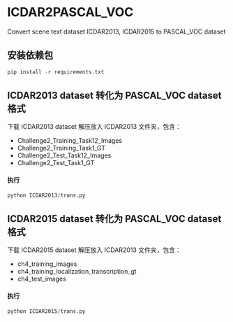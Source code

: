 # ICDAR2PASCAL_VOC
Convert scene text dataset ICDAR2013, ICDAR2015 to PASCAL_VOC dataset

## 安装依赖包
```py
pip install -r requirements.txt
```

## ICDAR2013 dataset 转化为 PASCAL_VOC dataset 格式
下载 ICDAR2013 dataset 解压放入 ICDAR2013 文件夹，包含：
- Challenge2_Training_Task12_Images
- Challenge2_Training_Task1_GT
- Challenge2_Test_Task12_Images
- Challenge2_Test_Task1_GT
#### 执行
```py
python ICDAR2013/trans.py
```

## ICDAR2015 dataset 转化为 PASCAL_VOC dataset 格式
下载 ICDAR2015 dataset 解压放入 ICDAR2013 文件夹，包含：
- ch4_training_images
- ch4_training_localization_transcription_gt
- ch4_test_images
#### 执行
```py
python ICDAR2015/trans.py
```
